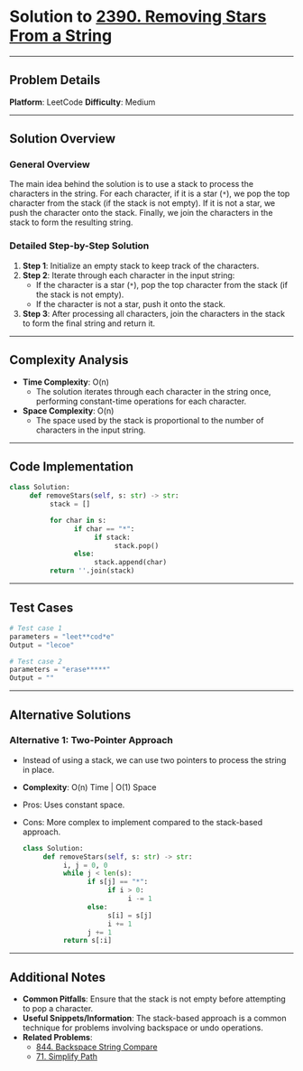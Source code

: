 # Solution to [2390. Removing Stars From a String](https://leetcode.com/problems/removing-stars-from-a-string/)

---

## Problem Details

**Platform**: LeetCode
**Difficulty**: Medium

---

## Solution Overview

### General Overview

The main idea behind the solution is to use a stack to process the characters in the string. For each character, if it is a star (`*`), we pop the top character from the stack (if the stack is not empty). If it is not a star, we push the character onto the stack. Finally, we join the characters in the stack to form the resulting string.

### Detailed Step-by-Step Solution

1. **Step 1**: Initialize an empty stack to keep track of the characters.
2. **Step 2**: Iterate through each character in the input string:
   - If the character is a star (`*`), pop the top character from the stack (if the stack is not empty).
   - If the character is not a star, push it onto the stack.
3. **Step 3**: After processing all characters, join the characters in the stack to form the final string and return it.

---

## Complexity Analysis

- **Time Complexity**: O(n)
  - The solution iterates through each character in the string once, performing constant-time operations for each character.
- **Space Complexity**: O(n)
  - The space used by the stack is proportional to the number of characters in the input string.

---

## Code Implementation

```python
class Solution:
     def removeStars(self, s: str) -> str:
          stack = []

          for char in s:
                if char == "*":
                     if stack:
                          stack.pop()
                else:
                     stack.append(char)
          return ''.join(stack)
```

---

## Test Cases

```python
# Test case 1
parameters = "leet**cod*e"
Output = "lecoe"

# Test case 2
parameters = "erase*****"
Output = ""
```

---

## Alternative Solutions

### Alternative 1: Two-Pointer Approach

- Instead of using a stack, we can use two pointers to process the string in place.
- **Complexity**: O(n) Time | O(1) Space
- Pros: Uses constant space.
- Cons: More complex to implement compared to the stack-based approach.

  ```python
  class Solution:
       def removeStars(self, s: str) -> str:
            i, j = 0, 0
            while j < len(s):
                  if s[j] == "*":
                       if i > 0:
                            i -= 1
                  else:
                       s[i] = s[j]
                       i += 1
                  j += 1
            return s[:i]
  ```

---

## Additional Notes

- **Common Pitfalls**: Ensure that the stack is not empty before attempting to pop a character.
- **Useful Snippets/Information**: The stack-based approach is a common technique for problems involving backspace or undo operations.
- **Related Problems**:
  - [844. Backspace String Compare](https://leetcode.com/problems/backspace-string-compare/)
  - [71. Simplify Path](https://leetcode.com/problems/simplify-path/)
